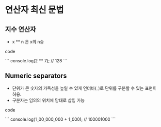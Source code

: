 # 연산자 최신 문법

## 지수 연산자

- x \*\* n 은 x의 n승

<p> code </p>
```
console.log(2 ** 7); // 128
```

## Numeric separators

- 단위가 큰 숫자의 가독성을 높일 수 있게 언더바(\_)로 단위를 구분할 수 있는 표현이 허용.
- 구분자는 임의의 위치에 맘대로 삽입 가능

<p> code </p>
```
console.log(1_00_000_000 + 1_000); // 100001000
```
